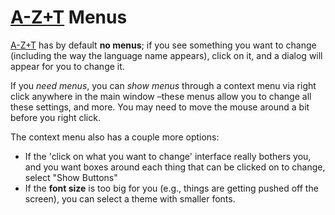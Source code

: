 # [A-Z+T] Menus

[A-Z+T] has by default **no menus**; if you see something you want to change (including the way the language name appears), click on it, and a dialog will appear for you to change it.

If you *need menus*, you can *show menus* through a context menu via right click anywhere in the main window –these menus allow you to change all these settings, and more. You may need to move the mouse around a bit before you right click.

The context menu also has a couple more options:

- If the 'click on what you want to change' interface really bothers you, and you want boxes around each thing that can be clicked on to change, select "Show Buttons"
- If the **font size** is too big for you (e.g., things are getting pushed off the screen),  you can select a theme with smaller fonts.


[A-Z+T]:  https://github.com/kent-rasmussen/azt
[WeSay]:  https://software.sil.org/wesay/
[FLEx]: https://software.sil.org/fieldworks/
[LIFT]: https://code.google.com/archive/p/lift-standard/
[CAWL]: http://www.comparalex.org/resources/SIL%20Comparative%20African%20Word%20List.pdf

